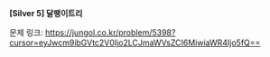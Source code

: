 **[Silver 5] 달팽이트리**

문제 링크: https://jungol.co.kr/problem/5398?cursor=eyJwcm9ibGVtc2V0Ijo2LCJmaWVsZCI6MiwiaWR4Ijo5fQ==
